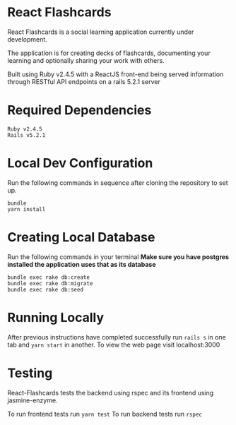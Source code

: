 # React Flashcards

React Flashcards is a social learning application currently under development.

The application is for creating decks of flashcards, documenting your learning and optionally sharing your work with others.

Built using Ruby v2.4.5 with a ReactJS front-end being served information through RESTful API endpoints on a rails 5.2.1 server

# Required Dependencies
```
Ruby v2.4.5
Rails v5.2.1
```

# Local Dev Configuration

Run the following commands in sequence after cloning the repository to set up.
```
bundle
yarn install
```

# Creating Local Database

Run the following commands in your terminal
**Make sure you have postgres installed the application uses that as its database**
```
bundle exec rake db:create
bundle exec rake db:migrate
bundle exec rake db:seed
```

# Running Locally

After previous instructions have completed successfully run `rails s` in one tab and `yarn start` in another.
To view the web page visit localhost:3000

# Testing

React-Flashcards tests the backend using rspec and its frontend using jasmine-enzyme.

To run frontend tests run `yarn test`
To run backend tests run `rspec`
